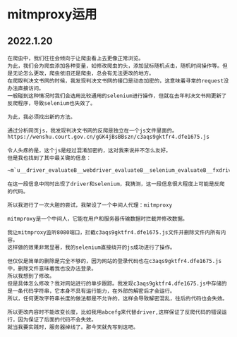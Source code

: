 #   mitmproxy运用
##  2022.1.20
    在爬虫中，我们往往会倾向于让爬虫看上去更像正常浏览。
    为此，我们会为爬虫添加各种变量，如修改爬虫的头，添加鼠标随机点击，随机时间操作等。但是无论怎么更改，爬虫依旧还是爬虫，总会有无法更改的地方。
    在爬取判决文书网的时候，我发现判决文书网的接口是动态加密的，这意味着寻常的request没办法直接访问。
    一般碰到这种情况时我们会选用比较通用的selenium进行操作，但就在去年判决文书网更新了反爬程序，导致selenium也失效了。

    为此，我必须找出新的方法。

    通过分析网页js，我发现判决文书网的反爬是独立在一个js文件里面的。
    https://wenshu.court.gov.cn/gGK4jBsBBszn/c3aqs9gktfr4.dfe1675.js

    令人头疼的是，这个js是经过混淆加密的，这对我来说并不怎么友好。
    但是我也找到了其中最关键的信息：
   
    ~m`u__driver_evaluateB__webdriver_evaluateB__selenium_evaluateB__fxdriver_evaluateB__driver_unwrappedB
   
    在这一段信息中同时出现了driver和selenium，我猜测，这一段信息很大程度上可能是反爬的代码。

    所以我进行了一次大胆的尝试，我架设了一个中间人代理：mitmproxy

    mitmproxy是一个中间人，它能在用户和服务器传输数据时拦截并修改数据。

    我让mitmproxy监听8080端口，拦截c3aqs9gktfr4.dfe1675.js文件并删除文件内所有内容。
    这样做的效果非常显著，我的selenium直接绕开的js成功进行了操作。

    但仅仅是简单的删除是完全不够的，因为网站的登录代码也在c3aqs9gktfr4.dfe1675.js中，删除文件意味着我也没办法登录。
    所以我想到了修改。
    但是具体怎么修改？我对网站进行的单步跟踪。我发现c3aqs9gktfr4.dfe1675.js中存储的是一条代码字符串，它本身不具有运行能力，在外部的解密后才会运行。
    所以，任何更改字符串长度的做法都是不允许的，这样会导致解密混乱，往后的代码也会失效。

    所以更改内容时不能改变长度，比如我用abcefg来代替driver,这样保证了反爬代码的错误运行，因为保证了后面的代码不会失效。
    就当我要实践时，服务器掉线了。那今天就先写到这吧。
    